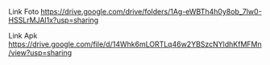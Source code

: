 Link Foto 
https://drive.google.com/drive/folders/1Ag-eWBTh4h0y8ob_7lw0-HSSLrMJAl1x?usp=sharing

Link Apk
https://drive.google.com/file/d/14Whk6mLORTLq46w2YBSzcNYldhKfMFMn/view?usp=sharing
